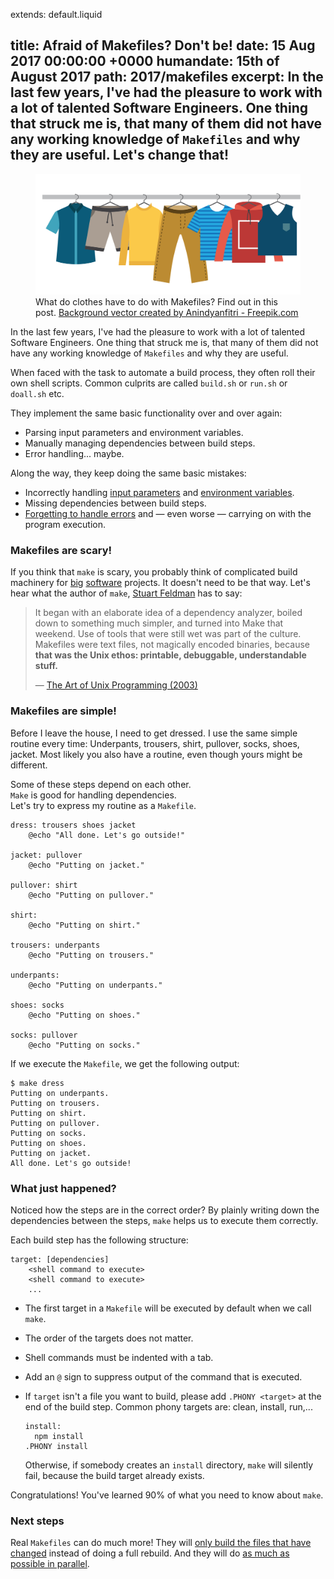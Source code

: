 extends: default.liquid

title:      Afraid of Makefiles? Don't be!
date:       15 Aug 2017 00:00:00 +0000
humandate:  15th of August 2017
path:       2017/makefiles
excerpt:    In the last few years, I've had the pleasure to work with a lot of talented Software Engineers.
            One thing that struck me is, that many of them did not have any working knowledge of `Makefiles` 
            and why they are useful. Let's change that!
---

<figure>
  <img src="/img/posts/2017/make/clothes.svg" alt="Different clothes on a hanging rail.">
  <figcaption>
  What do clothes have to do with Makefiles? Find out in this post.
  <a href="http://www.freepik.com/free-photos-vectors/background">Background vector created by Anindyanfitri - Freepik.com</a>
  </figcaption>
</figure

In the last few years, I've had the pleasure to work with a lot of talented Software Engineers.
One thing that struck me is, that many of them did not have any working knowledge of `Makefiles` 
and why they are useful.

When faced with the task to automate a build process, they often roll their own shell scripts.
Common culprits are called `build.sh` or `run.sh` or `doall.sh` etc.  

They implement the same basic functionality over and over again:

* Parsing input parameters and environment variables.
* Manually managing dependencies between build steps.
* Error handling... maybe.

Along the way, they keep doing the same basic mistakes:

* Incorrectly handling [input parameters](http://www.pixelbeat.org/programming/shell_script_mistakes.html) and [environment variables](https://en.wikipedia.org/wiki/Shellshock_(software_bug)).
* Missing dependencies between build steps.
* [Forgetting to handle errors](http://www.davidpashley.com/articles/writing-robust-shell-scripts/) and &mdash; even worse &mdash; carrying on with the program execution.

### Makefiles are scary!

If you think that `make` is scary, you probably think of complicated build machinery for [big](https://community.kde.org/Guidelines_and_HOWTOs/Build_from_source) [software](https://chromium.googlesource.com/chromium/src/+/lkcr/docs/linux_build_instructions.md) projects.
It doesn't need to be that way. Let's hear what the author of `make`, [Stuart Feldman](https://en.wikipedia.org/wiki/Stuart_Feldman) has to say:

> It began with an elaborate idea of a dependency analyzer, boiled down to something much simpler, and turned into Make that weekend. Use of tools that were still wet was part of the culture. Makefiles were text files, not magically encoded binaries, because **that was the Unix ethos: printable, debuggable, understandable stuff.**  
>
> &mdash; [The Art of Unix Programming (2003)](http://nakamotoinstitute.org/static/docs/taoup.pdf)

### Makefiles are simple!

Before I leave the house, I need to get dressed.
I use the same simple routine every time:
Underpants, trousers, shirt, pullover, socks, shoes, jacket.
Most likely you also have a routine, even though yours might be different.

Some of these steps depend on each other.  
`Make` is good for handling dependencies.  
Let's try to express my routine as a `Makefile`.

```make
dress: trousers shoes jacket
	@echo "All done. Let's go outside!"

jacket: pullover
	@echo "Putting on jacket."

pullover: shirt
	@echo "Putting on pullover."

shirt:
	@echo "Putting on shirt."

trousers: underpants
	@echo "Putting on trousers."

underpants:
	@echo "Putting on underpants."

shoes: socks
	@echo "Putting on shoes."

socks: pullover
	@echo "Putting on socks."
```

If we execute the `Makefile`, we get the following output:

```
$ make dress
Putting on underpants.
Putting on trousers.
Putting on shirt.
Putting on pullover.
Putting on socks.
Putting on shoes.
Putting on jacket.
All done. Let's go outside!
```

### What just happened?

Noticed how the steps are in the correct order?
By plainly writing down the dependencies between the steps, `make` helps us to execute them correctly.

Each build step has the following structure:

```make
target: [dependencies]
	<shell command to execute>
	<shell command to execute>
	...
```

* The first target in a `Makefile` will be executed by default when we call `make`.  
* The order of the targets does not matter.  
* Shell commands must be indented with a tab.
* Add an `@` sign to suppress output of the command that is executed.
* If `target` isn't a file you want to build, please add `.PHONY <target>` at the end of the build step.
  Common phony targets are: clean, install, run,...

  ```make
  install: 
  	npm install
  .PHONY install
  ```
  Otherwise, if somebody creates an `install` directory, `make` will silently fail, because the build target already exists.

Congratulations! You've learned 90% of what you need to know about `make`.

### Next steps

Real `Makefiles` can do much more! They will [only build the files that have changed](https://stackoverflow.com/a/3798609/270334) instead of doing a full rebuild.
And they will do [as much as possible in parallel](https://stackoverflow.com/a/3841803/270334).
